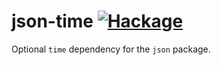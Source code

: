 # json-time [![Hackage](http://img.shields.io/hackage/v/json-time.svg)](https://hackage.haskell.org/package/json-time)



Optional `time` dependency for the `json` package.

